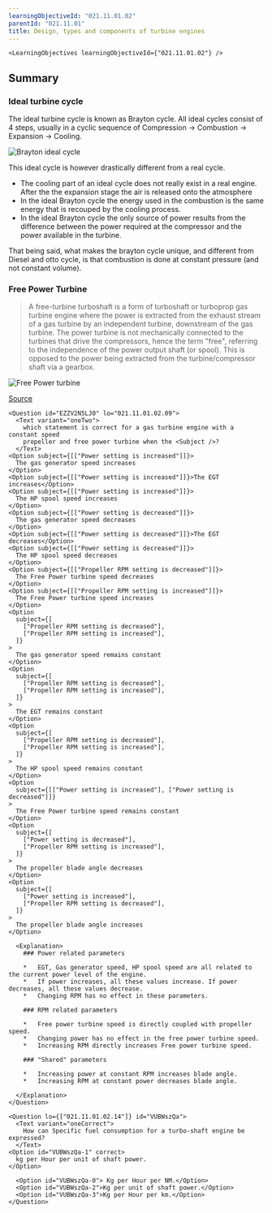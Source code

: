 ```yaml
---
learningObjectiveId: "021.11.01.02"
parentId: "021.11.01"
title: Design, types and components of turbine engines
---
```


```tsx eval
<LearningObjectives learningObjectiveId={"021.11.01.02"} />
```

## Summary

### Ideal turbine cycle

The ideal turbine cycle is known as Brayton cycle. All ideal cycles consist of 4
steps, usually in a cyclic sequence of Compression -> Combustion -> Expansion ->
Cooling.

![Brayton ideal cycle](images/021.11.01.2-02.png)

This ideal cycle is however drastically different from a real cycle.

- The cooling part of an ideal cycle does not really exist in a real engine.
  After the the expansion stage the air is released onto the atmosphere
- In the ideal Brayton cycle the energy used in the combustion is the same
  energy that is recouped by the cooling process.
- In the ideal Brayton cycle the only source of power results from the
  difference between the power required at the compressor and the power
  available in the turbine.

That being said, what makes the brayton cycle unique, and different from Diesel
and otto cycle, is that combustion is done at constant pressure (and not
constant volume).

### Free Power Turbine

> A free-turbine turboshaft is a form of turboshaft or turboprop gas turbine
> engine where the power is extracted from the exhaust stream of a gas turbine
> by an independent turbine, downstream of the gas turbine. The power turbine is
> not mechanically connected to the turbines that drive the compressors, hence
> the term "free", referring to the independence of the power output shaft (or
> spool). This is opposed to the power being extracted from the
> turbine/compressor shaft via a gearbox.

![Free Power turbine](images/021.11.01.2-01.png)

[Source](https://en.wikipedia.org/wiki/Free-turbine_turboshaft)

```tsx
<Question id="EZZV2N5LJ0" lo="021.11.01.02.09">
  <Text variant="oneTwo">
    which statement is correct for a gas turbine engine with a constant speed
    propeller and free power turbine when the <Subject />?
  </Text>
<Option subject={[["Power setting is increased"]]}>
  The gas generator speed increases
</Option>
<Option subject={[["Power setting is increased"]]}>The EGT increases</Option>
<Option subject={[["Power setting is increased"]]}>
  The HP spool speed increases
</Option>
<Option subject={[["Power setting is decreased"]]}>
  The gas generator speed decreases
</Option>
<Option subject={[["Power setting is decreased"]]}>The EGT decreases</Option>
<Option subject={[["Power setting is decreased"]]}>
  The HP spool speed decreases
</Option>
<Option subject={[["Propeller RPM setting is decreased"]]}>
  The Free Power turbine speed decreases
</Option>
<Option subject={[["Propeller RPM setting is increased"]]}>
  The Free Power turbine speed increases
</Option>
<Option
  subject={[
    ["Propeller RPM setting is decreased"],
    ["Propeller RPM setting is increased"],
  ]}
>
  The gas generator speed remains constant
</Option>
<Option
  subject={[
    ["Propeller RPM setting is decreased"],
    ["Propeller RPM setting is increased"],
  ]}
>
  The EGT remains constant
</Option>
<Option
  subject={[
    ["Propeller RPM setting is decreased"],
    ["Propeller RPM setting is increased"],
  ]}
>
  The HP spool speed remains constant
</Option>
<Option
  subject={[["Power setting is increased"], ["Power setting is decreased"]]}
>
  The Free Power turbine speed remains constant
</Option>
<Option
  subject={[
    ["Power setting is decreased"],
    ["Propeller RPM setting is increased"],
  ]}
>
  The propeller blade angle decreases
</Option>
<Option
  subject={[
    ["Power setting is increased"],
    ["Propeller RPM setting is decreased"],
  ]}
>
  The propeller blade angle increases
</Option>

  <Explanation>
    ### Power related parameters

    *   EGT, Gas generator speed, HP spool speed are all related to the current power level of the engine.
    *   If power increases, all these values increase. If power decreases, all these values decrease.
    *   Changing RPM has no effect in these parameters.

    ### RPM related parameters

    *   Free power turbine speed is directly coupled with propeller speed.
    *   Changing power has no effect in the free power turbine speed.
    *   Increasing RPM directly increases Free power turbine speed.

    ### "Shared" parameters

    *   Increasing power at constant RPM increases blade angle.
    *   Increasing RPM at constant power decreases blade angle.

  </Explanation>
</Question>
```

```tsx
<Question lo={["021.11.01.02.14"]} id="VUBWszQa">
  <Text variant="oneCorrect">
    How can Specific fuel consumption for a turbo-shaft engine be expressed?
  </Text>
<Option id="VUBWszQa-1" correct>
  kg per Hour per unit of shaft power.
</Option>

  <Option id="VUBWszQa-0"> Kg per Hour per NM.</Option>
  <Option id="VUBWszQa-2">Kg per unit of shaft power.</Option>
  <Option id="VUBWszQa-3">Kg per Hour per km.</Option>
</Question>
```
